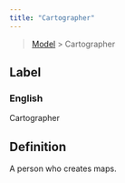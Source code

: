 ```yaml
---
title: "Cartographer"
---
```


> [Model](../../) > Cartographer

## Label

### English
Cartographer


## Definition
A person who creates maps. 


    
